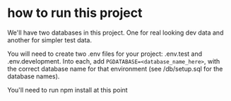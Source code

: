 # how to run this project

We'll have two databases in this project. One for real looking dev data and another for simpler test data.

You will need to create two .env files for your project: .env.test and .env.development. Into each, add 
`PGDATABASE=<database_name_here>`, with the correct database name for that environment (see /db/setup.sql for the database names).

You'll need to run npm install at this point
